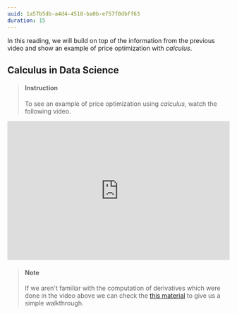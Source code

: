 ```yaml
---
uuid: 1a57b5db-a4d4-4518-ba0b-ef57f0dbff63
duration: 15
---
```


In this reading, we will build on top of the information from the previous video and show an example of price optimization with _calculus_.

## Calculus in Data Science

> #### Instruction
> To see an example of price optimization using _calculus_, watch the following video.

<iframe width="100%" height="315" src="https://www.youtube.com/embed/GMGNoRcZEwM" frameborder="0" allow="accelerometer; autoplay; encrypted-media; gyroscope; picture-in-picture" allowfullscreen></iframe>



> #### Note
> If we aren't familiar with the computation of derivatives which were done in the video above we can check the [this material](https://www.mathsisfun.com/calculus/derivatives-introduction.html) to give us a simple walkthrough.

